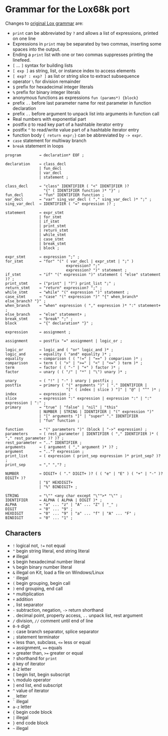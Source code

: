 # Grammar for the Lox68k port

Changes to [original Lox grammar](https://craftinginterpreters.com/appendix-i.html) are:
* `print` can be abbreviated by `?` and allows a list of expressions, printed on one line
* Expressions in `print` may be separated by two commas, inserting some spaces into the output.
* Ending a `print` list with one or two commas suppresses printing the linefeed.
* `[` ... `]` syntax for building lists
* `[ exp ]` as string, list, or instance index to access elements
* `[ exp? : exp? ]` as list or string slice to extract subsequence
* operator `\` for division remainder
* `$` prefix for hexadecimal integer literals
* `%` prefix for binary integer literals
* anonymous functions as expressions `fun (params*) {block}`
* prefix `..` before last parameter name for rest parameter in function declaration
* prefix `..` before argument to unpack list into arguments in function call
* Real numbers with exponential part
* postfix `@` to read key part of a hashtable iterator entry
* postfix `^` to read/write value part of a hashtable iterator entry
* function body `{ return expr;}` can be abbreviated by `-> expr`.
* `case` statement for multiway branch
* `break` statement in loops


``` ebnf
program        → declaration* EOF ;

declaration    → class_decl
               | fun_decl
               | var_decl
               | statement ;

class_decl     → "class" IDENTIFIER ( "<" IDENTIFIER )?
                 "{" ( IDENTIFIER function )* "}" ;
fun_decl       → "fun" IDENTIFIER function ;
var_decl       → "var" sing_var_decl ( "," sing_var_decl )* ";" ;
sing_var_decl  → IDENTIFIER ( "=" expression )? ;

statement      → expr_stmt
               | for_stmt
               | if_stmt
               | print_stmt
               | return_stmt
               | while_stmt
               | case_stmt
               | break_stmt
               | block ;

expr_stmt      → expression ";" ;
for_stmt       → "for" "(" ( var_decl | expr_stmt | ";" )
                           expression? ";"
                           expression? ")" statement ;
if_stmt        → "if" "(" expression ")" statement ( "else" statement )? ;
print_stmt     → ("print" | "?") print_list ";" ;
return_stmt    → "return" expression? ";" ;
while_stmt     → "while" "(" expression ")" statement ;
case_stmt      → "case" "(" expression ")" "{" when_branch* else_branch? "}" ;
when_branch    → "when" expression ( "," expression )* ":" statement+ ;
else_branch    → "else" statement+ ;
break_stmt     → "break" ";" ;
block          → "{" declaration* "}" ;

expression     → assignment ;

assignment     → postfix "=" assignment | logic_or ;

logic_or       → logic_and ( "or" logic_and )* ;
logic_and      → equality ( "and" equality )* ;
equality       → comparison ( ( "!=" | "==" ) comparison )* ;
comparison     → term ( ( ">" | ">=" | "<" | "<=" ) term )* ;
term           → factor ( ( "-" | "+" ) factor )* ;
factor         → unary ( ( "/" | "*" | "\") unary )* ;

unary          → ( "!" | "-" ) unary | postfix ;
postfix        → primary ( "(" arguments ")" | "." IDENTIFIER |
                           "[" ( index | slice ) "]" | "@" | "^" )* ;
index          → expression ;
slice          → expression ":" expression | expression ":" | ":" expression | ":" ;
primary        → "true" | "false" | "nil" | "this"
               | NUMBER | STRING | IDENTIFIER | "(" expression ")"
               | "[" arguments "]" | "super" "." IDENTIFIER
               | "fun" function ;

function       → "(" parameters ")" (block | "->" expression) ;
parameters     → ( rest_parameter | IDENTIFIER ( "," IDENTIFIER )* ( "," rest_parameter )? )? ;
rest_parameter → ".." IDENTIFIER ;
arguments      → ( argument ( "," argument )* )? ;
argument       → ".."? expression ;
print_list     → ( expression ( print_sep expression )* print_sep? )? ;
print_sep      → "," ","? ;

NUMBER         → DIGIT+ ( "." DIGIT+ )? ( ( "e" | "E" ) ( "+" | "-" )? DIGIT+ )?
               | "$" HEXDIGIT+
               | "%" BINDIGIT+ ;
 
STRING         → "\"" <any char except "\"">* "\"" ;
IDENTIFIER     → ALPHA ( ALPHA | DIGIT )* ;
ALPHA          → "a" ... "z" | "A" ... "Z" | "_" ;
DIGIT          → "0" ... "9" ;
HEXDIGIT       → "0" ... "9" | "a" ... "f" | "A" ... "F" ;
BINDIGIT       → "0" ... "1" ;
```
## Characters

* `!` logical not, `!=` not equal
* `"` begin string literal, end string literal
* `#` illegal
* `$` begin hexadecimal number literal
* `%` begin binary number literal
* `&` illegal on Kit, load a file on Windows/Linux
* `'` illegal
* `(` begin grouping, begin call
* `)` end grouping, end call
* `*` multiplication
* `+` addition
* `,` list separator
* `-` subtraction, negation, `->` return shorthand
* `.` decimal point, property access, `..` unpack list, rest argument
* `/` division, `//` comment until end of line
* `0-9` digit
* `:` case branch separator, splice separator
* `;` statement terminator
* `<` less than, subclass, `<=` less or equal
* `=` assignment, `==` equals
* `>` greater than, `>=` greater or equal
* `?` shorthand for `print`
* `@` key of iterator
* `A-Z` letter
* `[` begin list, begin subscript
* `\` modulo operator
* `]` end list, end subscript
* `^` value of iterator
* `_` letter
* `` ` `` illegal
* `a-z` letter
* `{` begin code block
* `|` illegal
* `}` end code block
* `~` illegal
